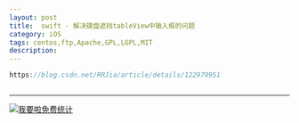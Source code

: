 ```yaml
---
layout: post
title:  swift - 解决键盘遮挡tableView中输入框的问题
category: iOS
tags: centos,ftp,Apache,GPL,LGPL,MIT
description: 
---
```


```javascript
https://blog.csdn.net/RRJia/article/details/122979951



```



---


<script language="javascript" type="text/javascript" src="//js.users.51.la/19176892.js"></script>
<noscript><a href="//www.51.la/?19176892" target="_blank"><img alt="&#x6211;&#x8981;&#x5566;&#x514D;&#x8D39;&#x7EDF;&#x8BA1;" src="//img.users.51.la/19176892.asp" style="border:none" /></a></noscript>

